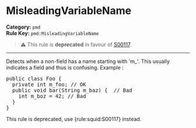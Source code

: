 
# MisleadingVariableName
**Category:** `pmd`<br/>
**Rule Key:** `pmd:MisleadingVariableName`<br/>
> :warning: This rule is **deprecated** in favour of [S00117](https://rules.sonarsource.com/java/RSPEC-00117).

-----

Detects when a non-field has a name starting with 'm_'. This usually indicates a field and thus is confusing. Example :
<pre>
public class Foo {
  private int m_foo; // OK
  public void bar(String m_baz) {  // Bad
    int m_boz = 42; // Bad
  }
}
</pre>

<p>
  This rule is deprecated, use {rule:squid:S00117} instead.
</p>

